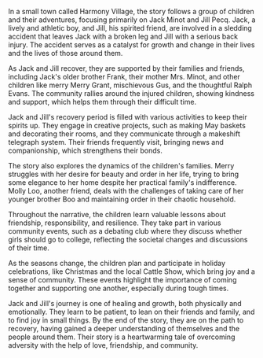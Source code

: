 In a small town called Harmony Village, the story follows a group of children and their adventures, focusing primarily on Jack Minot and Jill Pecq. Jack, a lively and athletic boy, and Jill, his spirited friend, are involved in a sledding accident that leaves Jack with a broken leg and Jill with a serious back injury. The accident serves as a catalyst for growth and change in their lives and the lives of those around them.

As Jack and Jill recover, they are supported by their families and friends, including Jack's older brother Frank, their mother Mrs. Minot, and other children like merry Merry Grant, mischievous Gus, and the thoughtful Ralph Evans. The community rallies around the injured children, showing kindness and support, which helps them through their difficult time.

Jack and Jill's recovery period is filled with various activities to keep their spirits up. They engage in creative projects, such as making May baskets and decorating their rooms, and they communicate through a makeshift telegraph system. Their friends frequently visit, bringing news and companionship, which strengthens their bonds.

The story also explores the dynamics of the children's families. Merry struggles with her desire for beauty and order in her life, trying to bring some elegance to her home despite her practical family's indifference. Molly Loo, another friend, deals with the challenges of taking care of her younger brother Boo and maintaining order in their chaotic household.

Throughout the narrative, the children learn valuable lessons about friendship, responsibility, and resilience. They take part in various community events, such as a debating club where they discuss whether girls should go to college, reflecting the societal changes and discussions of their time.

As the seasons change, the children plan and participate in holiday celebrations, like Christmas and the local Cattle Show, which bring joy and a sense of community. These events highlight the importance of coming together and supporting one another, especially during tough times.

Jack and Jill's journey is one of healing and growth, both physically and emotionally. They learn to be patient, to lean on their friends and family, and to find joy in small things. By the end of the story, they are on the path to recovery, having gained a deeper understanding of themselves and the people around them. Their story is a heartwarming tale of overcoming adversity with the help of love, friendship, and community.
